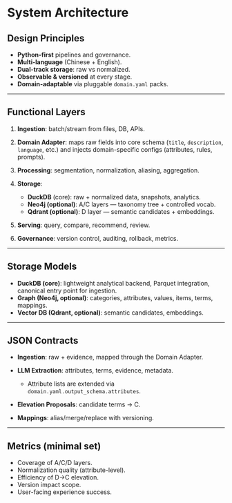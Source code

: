 # System Architecture

## Design Principles

* **Python-first** pipelines and governance.
* **Multi-language** (Chinese + English).
* **Dual-track storage**: raw vs normalized.
* **Observable & versioned** at every stage.
* **Domain-adaptable** via pluggable `domain.yaml` packs.

---

## Functional Layers

1. **Ingestion**: batch/stream from files, DB, APIs.
2. **Domain Adapter**: maps raw fields into core schema (`title`, `description`, `language`, etc.) and injects domain-specific configs (attributes, rules, prompts).
3. **Processing**: segmentation, normalization, aliasing, aggregation.
4. **Storage**:

   * **DuckDB** (core): raw + normalized data, snapshots, analytics.
   * **Neo4j (optional)**: A/C layers — taxonomy tree + controlled vocab.
   * **Qdrant (optional)**: D layer — semantic candidates + embeddings.
5. **Serving**: query, compare, recommend, review.
6. **Governance**: version control, auditing, rollback, metrics.

---

## Storage Models

* **DuckDB (core)**: lightweight analytical backend, Parquet integration, canonical entry point for ingestion.
* **Graph (Neo4j, optional)**: categories, attributes, values, items, terms, mappings.
* **Vector DB (Qdrant, optional)**: semantic candidates, embeddings.

---

## JSON Contracts

* **Ingestion**: raw + evidence, mapped through the Domain Adapter.
* **LLM Extraction**: attributes, terms, evidence, metadata.

  * Attribute lists are extended via `domain.yaml.output_schema.attributes`.
* **Elevation Proposals**: candidate terms → C.
* **Mappings**: alias/merge/replace with versioning.

---

## Metrics (minimal set)

* Coverage of A/C/D layers.
* Normalization quality (attribute-level).
* Efficiency of D→C elevation.
* Version impact scope.
* User-facing experience success.